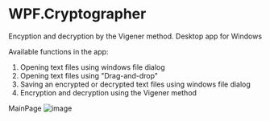 # WPF.Cryptographer
Encyption and decryption by the Vigener method. Desktop app for Windows

Available functions in the app:
 1) Opening text files using windows file dialog
 2) Opening text files using "Drag-and-drop"
 3) Saving an encrypted or decrypted text files using windows file dialog
 4) Encryption and decryption using the Vigener method


  MainPage
![image](https://user-images.githubusercontent.com/85613704/160806120-97863c3e-bd53-41df-8bca-45e984bd7b82.png)
